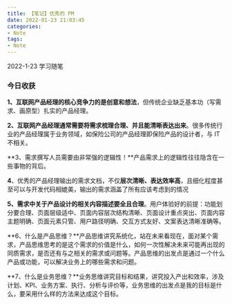```yaml
---
title: 【笔记】优秀的 PM 
date: 2022-01-23 21:03:45
categories:
- Note
tags: 
- Note
---
```


2022-1-23 学习随笔

<!--more-->

### 今日收获

​	**1、互联网产品经理的核心竞争力的是创意和想法**，但传统企业缺乏基本功（写需求、画原型）扎实的产品经理。



​	**2、互联网产品经理通常需要将需求梳理合理、并且能清晰表达出来**。很多传统行业的产品经理属于业务领域，如保险公司的产品经理即保险产品的设计者，与 IT 不相关。



​	**3、需求撰写人员需要由非常强的逻辑性！**产品需求上的逻辑性往往隐含在一些事物的背后。



​	**4**、优秀的产品经理输出的需求文档，不仅**层次清晰、表达效率高**，且细化程度甚至可以与开发代码相媲美，输出的需求涵盖了所有应该考虑到的情况



​	**5、需求中关于产品设计的相关内容描述要全且合理**。用户体验好的前提：功能划分要合理、页面层级适中、页面内容层次结构清晰、页面设计重点突出、页面内容主题明确、页面元素只管、用户路径明确、交互方式友好、文案表达清晰准确等。



​	**6、什么是产品思维？**产品思维讲究系统化，站在未来看现在，面对某个需求，产品思维思考的是这个需求的价值是什么，如何一次性解决未来可能再出现的同质需求，是否还有与之相关的需求或问题等。产品思维的出发点是通过一个什么产品或功能，可以解决业务上的哪些需求和问题。



​	**7、什么是业务思维？**业务思维讲究目标和结果，讲究投入产出和效率，涉及计划、KPI、业务方案、执行、分析与评价等，业务思维的出发点是我的目标是什么，要采用什么样的方法来达成这个目标。



